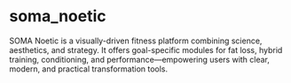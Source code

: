# soma_noetic
SOMA Noetic is a visually-driven fitness platform combining science, aesthetics, and strategy. It offers goal-specific modules for fat loss, hybrid training, conditioning, and performance—empowering users with clear, modern, and practical transformation tools.
